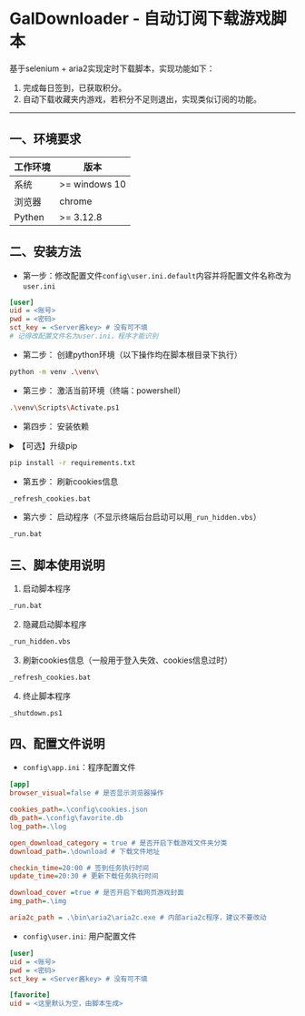 # GalDownloader - 自动订阅下载游戏脚本


基于selenium + aria2实现定时下载脚本，实现功能如下：
1. 完成每日签到，已获取积分。
2. 自动下载收藏夹内游戏，若积分不足则退出，实现类似订阅的功能。



----

## 一、环境要求


| 工作环境 | 版本             |
|----|----------------|
| 系统 | \>= windows 10 |
| 浏览器 | chrome         |
| Pythen | \>= 3.12.8     |



## 二、安装方法

- 第一步：修改配置文件`config\user.ini.default`内容并将配置文件名称改为`user.ini`
```ini
[user]
uid = <账号>
pwd = <密码>
sct_key = <Server酱key> # 没有可不填
# 记得改配置文件名为user.ini，程序才能识别
```
- 第二步： 创建python环境（以下操作均在脚本根目录下执行）
```bash
python -m venv .\venv\
```
- 第三步： 激活当前环境（终端：powershell）
```bash
.\venv\Scripts\Activate.ps1
```
- 第四步： 安装依赖
<details>  
<summary>【可选】升级pip</summary>  

```bash   
python -m ensurepip --upgrade   
python -m pip install --upgrade setuptools   
python -m pip install --upgrade pip  
```

</details>  

```bash
pip install -r requirements.txt
```

- 第五步： 刷新cookies信息
 ```bash
_refresh_cookies.bat
```
- 第六步： 启动程序（不显示终端后台启动可以用`_run_hidden.vbs`）
```bash
_run.bat
```

## 三、脚本使用说明

1. 启动脚本程序
```bash
_run.bat
```
2. 隐藏启动脚本程序
```bash
_run_hidden.vbs
```
3. 刷新cookies信息（一般用于登入失效、cookies信息过时）
 ```bash
_refresh_cookies.bat
```
4. 终止脚本程序
 ```bash
_shutdown.ps1
```

## 四、配置文件说明


- `config\app.ini`：程序配置文件
```ini
[app]
browser_visual=false # 是否显示浏览器操作

cookies_path=.\config\cookies.json
db_path=.\config\favorite.db
log_path=.\log

open_download_category = true # 是否开启下载游戏文件夹分类
download_path=.\download # 下载文件地址

checkin_time=20:00 # 签到任务执行时间
update_time=20:30 # 更新下载任务执行时间

download_cover =true # 是否开启下载网页游戏封面
img_path=.\img

aria2c_path = .\bin\aria2\aria2c.exe # 内部aria2c程序，建议不要改动
```
- `config\user.ini`: 用户配置文件
```ini
[user]
uid = <账号>
pwd = <密码>
sct_key = <Server酱key> # 没有可不填

[favorite]
uid = <这里默认为空，由脚本生成>
```